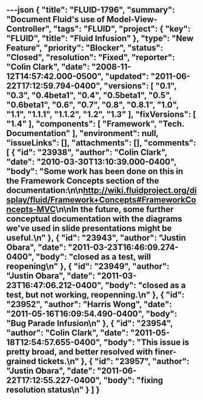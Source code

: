---json
{
  "title": "FLUID-1796",
  "summary": "Document Fluid's use of Model-View-Controller",
  "tags": "FLUID",
  "project": {
    "key": "FLUID",
    "title": "Fluid Infusion"
  },
  "type": "New Feature",
  "priority": "Blocker",
  "status": "Closed",
  "resolution": "Fixed",
  "reporter": "Colin Clark",
  "date": "2008-11-12T14:57:42.000-0500",
  "updated": "2011-06-22T17:12:59.794-0400",
  "versions": [
    "0.1",
    "0.3",
    "0.4beta1",
    "0.4",
    "0.5beta1",
    "0.5",
    "0.6beta1",
    "0.6",
    "0.7",
    "0.8",
    "0.8.1",
    "1.0",
    "1.1",
    "1.1.1",
    "1.1.2",
    "1.2",
    "1.3"
  ],
  "fixVersions": [
    "1.4"
  ],
  "components": [
    "Framework",
    "Tech. Documentation"
  ],
  "environment": null,
  "issueLinks": [],
  "attachments": [],
  "comments": [
    {
      "id": "23938",
      "author": "Colin Clark",
      "date": "2010-03-30T13:10:39.000-0400",
      "body": "Some work has been done on this in the Framework Concepts section of the documentation:\n\n<http://wiki.fluidproject.org/display/fluid/Framework+Concepts#FrameworkConcepts-MVC>\n\nIn the future, some further conceptual documentation with the diagrams we've used in slide presentations might be useful.\n"
    },
    {
      "id": "23943",
      "author": "Justin Obara",
      "date": "2011-03-23T16:46:09.274-0400",
      "body": "closed as a test, will reopening\n"
    },
    {
      "id": "23949",
      "author": "Justin Obara",
      "date": "2011-03-23T16:47:06.212-0400",
      "body": "closed as a test, but not working, reopenning.\n"
    },
    {
      "id": "23952",
      "author": "Harris Wong",
      "date": "2011-05-16T16:09:54.490-0400",
      "body": "Bug Parade Infusion\n"
    },
    {
      "id": "23954",
      "author": "Colin Clark",
      "date": "2011-05-18T12:54:57.655-0400",
      "body": "This issue is pretty broad, and better resolved with finer-grained tickets.\n"
    },
    {
      "id": "23957",
      "author": "Justin Obara",
      "date": "2011-06-22T17:12:55.227-0400",
      "body": "fixing resolution status\n"
    }
  ]
}
---

        